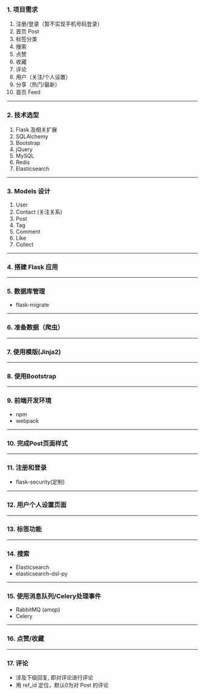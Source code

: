 ### 1. 项目需求
1. 注册/登录（暂不实现手机号码登录）
2. 首页 Post
3. 标签分类
4. 搜索
5. 点赞
6. 收藏
7. 评论
8. 用户（关注/个人设置）
9. 分享（热门/最新）
10. 首页 Feed

---
### 2. 技术选型
1. Flask 及相关扩展
2. SQLAlchemy
3. Bootstrap
4. jQuery
5. MySQL
6. Redis
7. Elasticsearch

---
### 3. Models 设计
1. User
2. Contact (关注关系)
3. Post
4. Tag
5. Comment
6. Like
7. Collect

---
### 4. 搭建 Flask 应用 

---
### 5. 数据库管理
- flask-migrate

---
### 6. 准备数据（爬虫）

---
### 7. 使用模版(Jinja2)

---
### 8. 使用Bootstrap

---
### 9. 前端开发环境
- npm
- webpack

---
### 10. 完成Post页面样式

---
### 11. 注册和登录
- flask-security(定制)

---
### 12. 用户个人设置页面

---
### 13. 标签功能

---
### 14. 搜索
- Elasticsearch
- elasticsearch-dsl-py

---
### 15. 使用消息队列/Celery处理事件
- RabbitMQ (amqp)
- Celery

---
### 16. 点赞/收藏

---
### 17. 评论
- 涉及下级回复, 即对评论进行评论
- 用 ref_id 定位，默认0为对 Post 的评论 